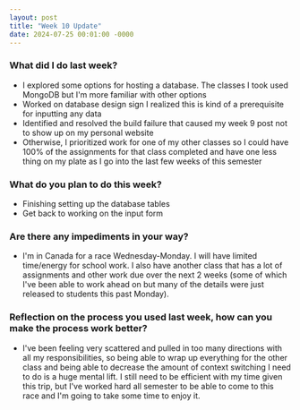 ```yaml
---
layout: post
title: "Week 10 Update"
date: 2024-07-25 00:01:00 -0000
---
```


### What did I do last week?

- I explored some options for hosting a database. The classes I took used MongoDB but I'm more familiar with other options
- Worked on database design sign I realized this is kind of a prerequisite for inputting any data
- Identified and resolved the build failure that caused my week 9 post not to show up on my personal website
- Otherwise, I prioritized work for one of my other classes so I could have 100% of the assignments for that class completed and have one less thing on my plate as I go into the last few weeks of this semester

### What do you plan to do this week?

- Finishing setting up the database tables
- Get back to working on the input form

### Are there any impediments in your way?

- I'm in Canada for a race Wednesday-Monday. I will have limited time/energy for school work. I also have another class that has a lot of assignments and other work due over the next 2 weeks (some of which I've been able to work ahead on but many of the details were just released to students this past Monday).

### Reflection on the process you used last week, how can you make the process work better?

- I've been feeling very scattered and pulled in too many directions with all my responsibilities, so being able to wrap up everything for the other class and being able to decrease the amount of context switching I need to do is a huge mental lift. I still need to be efficient with my time given this trip, but I've worked hard all semester to be able to come to this race and I'm going to take some time to enjoy it.

